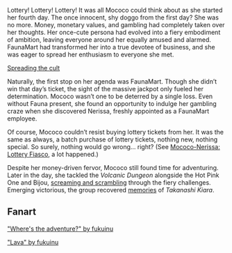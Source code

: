 <!-- title: Mococo Abyssguard -->
<!-- status: Alive -->

Lottery! Lottery! Lottery! It was all Mococo could think about as she started her fourth day. The once innocent, shy doggo from the first day? She was no more. Money, monetary values, and gambling had completely taken over her thoughts. Her once-cute persona had evolved into a fiery embodiment of ambition, leaving everyone around her equally amused and alarmed. FaunaMart had transformed her into a true devotee of business, and she was eager to spread her enthusiasm to everyone she met.

[Spreading the cult](#embed:https://www.youtube.com/live/5swK4fB2smo?si=ly9UeB1xnJxbiIvz&t=405)

Naturally, the first stop on her agenda was FaunaMart. Though she didn’t win that day’s ticket, the sight of the massive jackpot only fueled her determination. Mococo wasn’t one to be deterred by a single loss. Even without Fauna present, she found an opportunity to indulge her gambling craze when she discovered Nerissa, freshly appointed as a FaunaMart employee.

Of course, Mococo couldn’t resist buying lottery tickets from her. It was the same as always, a batch purchase of lottery tickets, nothing new, nothing special. So surely, nothing would go wrong… right? (See [Mococo-Nerissa: Lottery Fiasco](#edge:mococo-nerissa), a lot happened.)

Despite her money-driven fervor, Mococo still found time for adventuring. Later in the day, she tackled the _Volcanic Dungeon_ alongside the Hot Pink One and Bijou, [screaming and scrambling](https://www.youtube.com/live/5swK4fB2smo?feature=shared&t=6904) through the fiery challenges. Emerging victorious, the group recovered [memories](https://www.youtube.com/live/5swK4fB2smo?feature=shared&t=9307) of _Takanashi Kiara_.

## Fanart

["Where's the adventure?" by fukuinu](https://x.com/fukuinu_daddy/status/1831679967299817739)

<!-- raora, nerissa, gigi, fuwawa -->

["Lava" by fukuinu](https://x.com/fukuinu_daddy/status/1830139314807980512)
